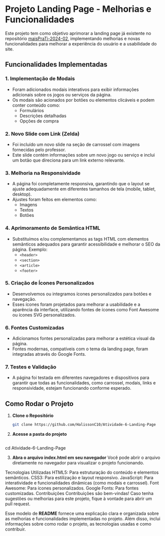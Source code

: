 # Projeto Landing Page - Melhorias e Funcionalidades

Este projeto tem como objetivo aprimorar a landing page já existente no repositório [maisPraTi-2024-02](https://github.com/jhyago/maisPraTi-2024-02/tree/main/2-html-css-js/6-landing-page), implementando melhorias e novas funcionalidades para melhorar a experiência do usuário e a usabilidade do site.

## Funcionalidades Implementadas

### 1. **Implementação de Modais**
   - Foram adicionados modais interativos para exibir informações adicionais sobre os jogos ou serviços da página.
   - Os modais são acionados por botões ou elementos clicáveis e podem conter conteúdo como:
     - Formulários
     - Descrições detalhadas
     - Opções de compra

### 2. **Novo Slide com Link (Zelda)**
   - Foi incluído um novo slide na seção de carrossel com imagens fornecidas pelo professor.
   - Este slide contém informações sobre um novo jogo ou serviço e inclui um botão que direciona para um link externo relevante.

### 3. **Melhoria na Responsividade**
   - A página foi completamente responsiva, garantindo que o layout se ajuste adequadamente em diferentes tamanhos de tela (mobile, tablet, desktop).
   - Ajustes foram feitos em elementos como:
     - Imagens
     - Textos
     - Botões

### 4. **Aprimoramento de Semântica HTML**
   - Substituímos e/ou complementamos as tags HTML com elementos semânticos adequados para garantir acessibilidade e melhorar o SEO da página. Exemplo:
     - `<header>`
     - `<section>`
     - `<article>`
     - `<footer>`

### 5. **Criação de Ícones Personalizados**
   - Desenvolvemos ou integramos ícones personalizados para botões e navegação.
   - Esses ícones foram projetados para melhorar a usabilidade e a aparência da interface, utilizando fontes de ícones como Font Awesome ou ícones SVG personalizados.

### 6. **Fontes Customizadas**
   - Adicionamos fontes personalizadas para melhorar a estética visual da página.
   - Fontes modernas, compatíveis com o tema da landing page, foram integradas através do Google Fonts.

### 7. **Testes e Validação**
   - A página foi testada em diferentes navegadores e dispositivos para garantir que todas as funcionalidades, como carrossel, modais, links e responsividade, estejam funcionando conforme esperado.

## Como Rodar o Projeto

1. **Clone o Repositório**
   ```bash
   git clone https://github.com/HalissonC10/Atividade-6-Landing-Page

2. **Acesse a pasta do projeto**
   ```bash
  cd Atividade-6-Landing-Page

3. **Abra o arquivo index.html em seu navegador**
  Você pode abrir o arquivo diretamente no navegador para visualizar o projeto funcionando.

Tecnologias Utilizadas
HTML5: Para estruturação do conteúdo e elementos semânticos.
CSS3: Para estilização e layout responsivo.
JavaScript: Para interatividade e funcionalidades dinâmicas (como modais e carrossel).
Font Awesome: Para ícones personalizados.
Google Fonts: Para fontes customizadas.
Contribuições
Contribuições são bem-vindas! Caso tenha sugestões ou melhorias para este projeto, fique à vontade para abrir um pull request.

   
Esse modelo de **README** fornece uma explicação clara e organizada sobre as melhorias e funcionalidades implementadas no projeto. Além disso, inclui informações sobre como rodar o projeto, as tecnologias usadas e como contribuir.

